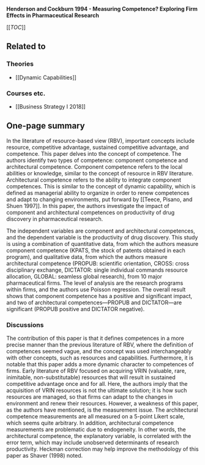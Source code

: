**Henderson and Cockburn 1994 - Measuring Competence? Exploring Firm Effects in Pharmaceutical Research**

[[_TOC_]]

## Related to

### Theories
* [[Dynamic Capabilities]]

### Courses etc.
* [[Business Strategy I 2018]]

## One-page summary

In the literature of resource-based view (RBV), important concepts include resource, competitive advantage, sustained competitive advantage, and competence. This paper delves into the concept of competence. The authors identify two types of competence: component competence and architectural competence. Component competence refers to the local abilities or knowledge, similar to the concept of resource in RBV literature. Architectural competence refers to the ability to integrate component competences. This is similar to the concept of dynamic capability, which is defined as managerial ability to organize in order to renew competences and adapt to changing environments, put forward by [[Teece, Pisano, and Shuen 1997]]. In this paper, the authors investigate the impact of component and architectural competences on productivity of drug discovery in pharmaceutical research. 

The independent variables are component and architectural competences, and the dependent variable is the productivity of drug discovery. This study is using a combination of quantitative data, from which the authors measure component competence (KPATS, the stock of patents obtained in each program), and qualitative data, from which the authors measure architectural competence (PROPUB: scientific orientation, CROSS: cross disciplinary exchange, DICTATOR: single individual commands resource allocation, GLOBAL: seamless global research), from 10 major pharmaceutical firms. The level of analysis are the research programs within firms, and the authors use Poisson regression. The overall result shows that component competence has a positive and significant impact, and two of architectural competences—PROPUB and DICTATOR—are significant (PROPUB positive and DICTATOR negative). 

### Discussions 
The contribution of this paper is that it defines competences in a more precise manner than the previous literature of RBV, where the definition of competences seemed vague, and the concept was used interchangeably with other concepts, such as resources and capabilities. Furthermore, it is notable that this paper adds a more dynamic character to competences of firms. Early literature of RBV focused on acquiring VRIN (valuable, rare, inimitable, non-substitutable) resources that will result in sustained competitive advantage once and for all. Here, the authors imply that the acquisition of VRIN resources is not the ultimate solution; it is how such resources are managed, so that firms can adapt to the changes in environment and renew their resources. However, a weakness of this paper, as the authors have mentioned, is the measurement issue. The architectural competence measurements are all measured on a 5-point Likert scale, which seems quite arbitrary. In addition, architectural competence measurements are problematic due to endogeneity. In other words, the architectural competence, the explanatory variable, is correlated with the error term, which may include unobserved determinants of research productivity. Heckman correction may help improve the methodology of this paper as Shaver (1998) noted. 